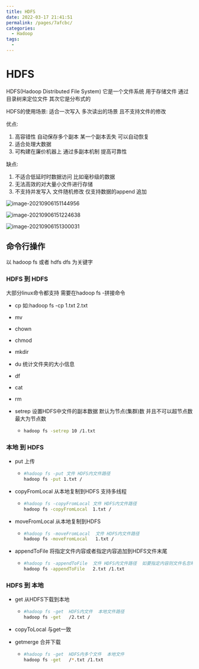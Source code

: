 ```yaml
---
title: HDFS
date: 2022-03-17 21:41:51
permalink: /pages/7afcbc/
categories:
  - Hadoop
tags:
  - 
---
```

# HDFS

HDFS(Hadoop Distributed File System)  它是一个文件系统 用于存储文件 通过目录树来定位文件   其次它是分布式的 

HDFS的使用场景: 适合一次写入 多次读出的场景 且不支持文件的修改 

优点:

1. 高容错性  自动保存多个副本 某一个副本丢失 可以自动恢复
2. 适合处理大数据
3. 可构建在廉价机器上 通过多副本机制 提高可靠性

缺点:

1. 不适合低延时时数据访问 比如毫秒级的数据
2. 无法高效的对大量小文件进行存储 
3. 不支持并发写入 文件随机修改  仅支持数据的append 追加

![image-20210906151144956](https://gitee.com/Iekrwh/md-images/raw/master/images/image-20210906151144956.png)

![image-20210906151224638](https://gitee.com/Iekrwh/md-images/raw/master/images/image-20210906151224638.png)

![image-20210906151300031](https://gitee.com/Iekrwh/md-images/raw/master/images/image-20210906151300031.png)

## 命令行操作

以 hadoop fs  或者 hdfs dfs  为关键字

### HDFS 到 HDFS

大部分linux命令都支持  需要在hadoop fs -拼接命令

- cp   如:hadoop fs -cp 1.txt 2.txt

- mv

- chown

- chmod

- mkdir

- du  统计文件夹的大小信息

- df

- cat

- rm

- setrep  设置HDFS中文件的副本数据  默认为节点(集群)数 并且不可以超节点数最大为节点数 

  - ```sh
    hadoop fs -setrep 10 /1.txt
    ```



### 本地 到 HDFS

- put  上传  

  - ```sh
    #hadoop fs -put 文件 HDFS内文件路径
    hadoop fs -put 1.txt /
    ```

- copyFromLocal  从本地复制到HDFS  支持多线程

  - ```sh
    #hadoop fs -copyFromLocal 文件 HDFS内文件路径
    hadoop fs -copyFromLocal  1.txt /
    ```

- moveFromLocal  从本地复制到HDFS

  - ```sh
    #hadoop fs -moveFromLocal  文件 HDFS内文件路径
    hadoop fs -moveFromLocal   1.txt /
    ```

- appendToFile  将指定文件内容或者指定内容追加到HDFS文件末尾

  - ```sh
    #hadoop fs -appendToFile  文件 HDFS内文件路径  如要指定内容则文件名忽略填写 - 既可
    hadoop fs -appendToFile   2.txt /1.txt
    ```



### HDFS 到 本地

- get  从HDFS下载到本地

  - ```sh
    #hadoop fs -get  HDFS内文件  本地文件路径
    hadoop fs -get   /2.txt /
    ```

- copyToLocal   与get一致

- getmerge  合并下载 

  - ```sh
    #hadoop fs -get  HDFS内多个文件  本地文件
    hadoop fs -get   /*.txt /1.txt
    ```





